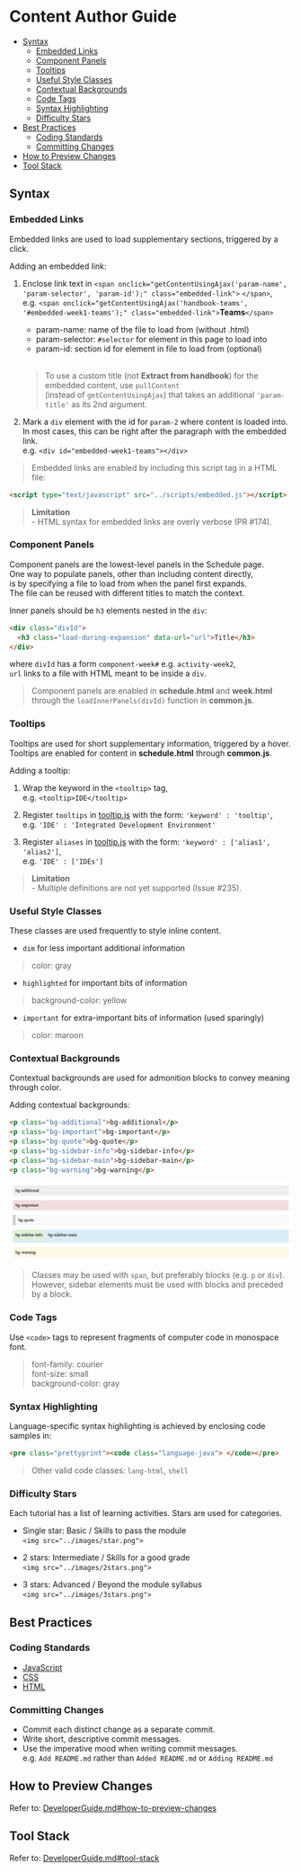# Content Author Guide
* [Syntax](#syntax)
    * [Embedded Links](#embedded-links)
    * [Component Panels](#component-panels)
    * [Tooltips](#tooltips)
    * [Useful Style Classes](#useful-style-classes)
    * [Contextual Backgrounds](#contextual-backgrounds)
    * [Code Tags](#code-tags)
    * [Syntax Highlighting](#syntax-highlighting)
    * [Difficulty Stars](#difficulty-stars)
* [Best Practices](#best-practices)
    * [Coding Standards](#coding-standards)
    * [Committing Changes](#committing-changes)
* [How to Preview Changes](#how-to-preview-changes)
* [Tool Stack](#tool-stack)

## Syntax

### Embedded Links
Embedded links are used to load supplementary sections, triggered by a click.

Adding an embedded link:

1. Enclose link text in `<span onclick="getContentUsingAjax('param-name', 'param-selector', 'param-id');" class="embedded-link">` `</span>`,  
   e.g. `<span onclick="getContentUsingAjax('handbook-teams', '#embedded-week1-teams');" class="embedded-link">`**Teams**`</span>`
    * param-name: name of the file to load from (without .html)
    * param-selector: `#selector` for element in this page to load into
    * param-id: section id for element in file to load from (optional)
    <br><br>

    > To use a custom title (not **Extract from handbook**) for the embedded content, use `pullContent`  
      (instead of `getContentUsingAjax`) that takes an additional `'param-title'` as its 2nd argument.

2. Mark a `div` element with the id for `param-2` where content is loaded into.  
   In most cases, this can be right after the paragraph with the embedded link.  
   e.g. `<div id="embedded-week1-teams"></div>`

> Embedded links are enabled by including this script tag in a HTML file:
```html
<script type="text/javascript" src="../scripts/embedded.js"></script>
```

> **Limitation**  
\- HTML syntax for embedded links are overly verbose (PR #174).

### Component Panels
Component panels are the lowest-level panels in the Schedule page.  
One way to populate panels, other than including content directly,  
is by specifying a file to load from when the panel first expands.  
The file can be reused with different titles to match the context.

Inner panels should be `h3` elements nested in the `div`:
```html
<div class="divId">
  <h3 class="load-during-expansion" data-url="url">Title</h3>
</div>
```
where `divId` has a form `component-week#` e.g. `activity-week2`,  
      `url` links to a file with HTML meant to be inside a `div`.

> Component panels are enabled in **schedule.html** and **week.html**  
> through the `loadInnerPanels(divId)` function in **common.js**.

### Tooltips
Tooltips are used for short supplementary information, triggered by a hover.  
Tooltips are enabled for content in **schedule.html** through **common.js**.

Adding a tooltip:

1. Wrap the keyword in the `<tooltip>` tag,  
e.g. `<tooltip>IDE</tooltip>`

2. Register `tooltips` in [tooltip.js](../scripts/tooltip.js) with the form: `'keyword' : 'tooltip'`,  
e.g. `'IDE' : 'Integrated Development Environment'`

3. Register `aliases` in [tooltip.js](../scripts/tooltip.js) with the form: `'keyword' : ['alias1', 'alias2']`,  
e.g. `'IDE' : ['IDEs']`

> **Limitation**  
\- Multiple definitions are not yet supported (Issue #235).

### Useful Style Classes
These classes are used frequently to style inline content.

* `dim` for less important additional information
> color: gray

* `highlighted` for important bits of information
> background-color: yellow

* `important` for extra-important bits of information (used sparingly)
> color: maroon

### Contextual Backgrounds
Contextual backgrounds are used for admonition blocks to convey meaning through color.

Adding contextual backgrounds:
```html
<p class="bg-additional">bg-additional</p>
<p class="bg-important">bg-important</p>
<p class="bg-quote">bg-quote</p>
<p class="bg-sidebar-info">bg-sidebar-info</p>
<p class="bg-sidebar-main">bg-sidebar-main</p>
<p class="bg-warning">bg-warning</p>
```
![](contextual-backgrounds.png)
> Classes may be used with `span`, but preferably blocks (e.g. `p` or `div`).  
> However, sidebar elements must be used with blocks and preceded by a block.

### Code Tags
Use `<code>` tags to represent fragments of computer code in monospace font.
> font-family: courier  
> font-size: small  
> background-color: gray

### Syntax Highlighting
Language-specific syntax highlighting is achieved by enclosing code samples in:  
```html
<pre class="prettyprint"><code class="language-java"> </code></pre>
```
> Other valid code classes: `lang-html`, `shell`

### Difficulty Stars
Each tutorial has a list of learning activities. Stars are used for categories.

* Single star: Basic / Skills to pass the module  
`<img src="../images/star.png">`

* 2 stars: Intermediate / Skills for a good grade  
`<img src="../images/2stars.png">`

* 3 stars: Advanced / Beyond the module syllabus  
`<img src="../images/3stars.png">`

## Best Practices

### Coding Standards
* [JavaScript](https://docs.google.com/document/d/1gZ6WG6HBTJYHAtVkz9kzi_SUuzfXqzO-SvFnLuag2xM/pub?embedded=true)
* [CSS](https://docs.google.com/document/d/1wA9paRA9cS7ByStGbhRRUZLEzEzimrNQjIDPVqy1ScI/pub)
* [HTML](https://oss-generic.github.io/process/codingStandards/CodingStandard-Html.html)

### Committing Changes
* Commit each distinct change as a separate commit.
* Write short, descriptive commit messages.
* Use the imperative mood when writing commit messages.  
  e.g. `Add README.md` rather than `Added README.md` or `Adding README.md`

## How to Preview Changes
Refer to: [DeveloperGuide.md#how-to-preview-changes](DeveloperGuide.md#how-to-preview-changes)

## Tool Stack
Refer to: [DeveloperGuide.md#tool-stack](DeveloperGuide.md#tool-stack)
